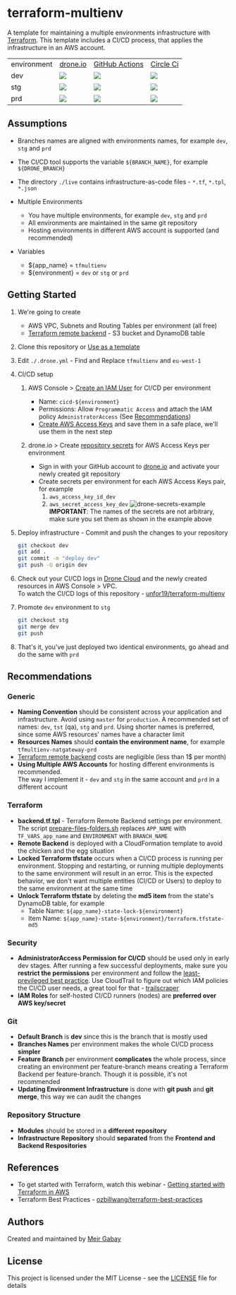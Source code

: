 # terraform-multienv

A template for maintaining a multiple environments infrastructure with [Terraform](https://www.terraform.io/). This template includes a CI/CD process, that applies the infrastructure in an AWS account.

<table>
   <tr>
      <td>environment</td>
      <td><a href="https://github.com/unfor19/terraform-multienv/blob/dev/.drone.yml">drone.io</a></td>
      <td><a href="https://github.com/unfor19/terraform-multienv/blob/dev/.github/workflows/pipeline.yml">GitHub Actions</a></td>
      <td><a href="https://github.com/unfor19/terraform-multienv/blob/dev/.circleci/config.yml">Circle Ci</a></td>
   </tr>
   <tr>
      <td>dev</td>
      <td><a href="https://cloud.drone.io/unfor19/terraform-multienv"><img src="https://cloud.drone.io/api/badges/unfor19/terraform-multienv/status.svg?ref=refs/heads/dev" /></a></td>
      <td><a href="https://github.com/unfor19/terraform-multienv/actions?query=workflow%3Apipeline"><img src="https://github.com/unfor19/terraform-multienv/workflows/pipeline/badge.svg?branch=dev" /></a></td>
      <td><a href="https://app.circleci.com/pipelines/github/unfor19/terraform-multienv?branch=dev"><img src="https://circleci.com/gh/unfor19/terraform-multienv/tree/dev.svg?style=svg" /></a></td>
   </tr>
   <tr>
      <td>stg</td>
      <td><a href="https://cloud.drone.io/unfor19/terraform-multienv"><img src="https://cloud.drone.io/api/badges/unfor19/terraform-multienv/status.svg?ref=refs/heads/stg" /></a></td>
      <td><a href="https://github.com/unfor19/terraform-multienv/actions?query=workflow%3Apipeline"><img src="https://github.com/unfor19/terraform-multienv/workflows/pipeline/badge.svg?branch=stg" /></a></td>    
      <td><a href="https://app.circleci.com/pipelines/github/unfor19/terraform-multienv?branch=stg"><img src="https://circleci.com/gh/unfor19/terraform-multienv/tree/stg.svg?style=svg" /></a></td>        
   </tr>
   <tr>
      <td>prd</td>
      <td><a href="https://cloud.drone.io/unfor19/terraform-multienv"><img src="https://cloud.drone.io/api/badges/unfor19/terraform-multienv/status.svg?ref=refs/heads/prd" /></a></td>
      <td><a href="https://github.com/unfor19/terraform-multienv/actions?query=workflow%3Apipeline"><img src="https://github.com/unfor19/terraform-multienv/workflows/pipeline/badge.svg?branch=prd" /></a></td>
      <td><a href="https://app.circleci.com/pipelines/github/unfor19/terraform-multienv?branch=prd"><img src="https://circleci.com/gh/unfor19/terraform-multienv/tree/prd.svg?style=svg" /></a></td>      
   </tr>
</table>

## Assumptions

- Branches names are aligned with environments names, for example `dev`, `stg` and `prd`
- The CI/CD tool supports the variable `${BRANCH_NAME}`, for example `${DRONE_BRANCH}`
- The directory `./live` contains infrastructure-as-code files - `*.tf`, `*.tpl`, `*.json`

- Multiple Environments

  - You have multiple environments, for example `dev`, `stg` and `prd`
  - All environments are maintained in the same git repository
  - Hosting environments in different AWS account is supported (and recommended)

- Variables

  - \${app_name} = `tfmultienv`
  - \${environment} = `dev` or `stg` or `prd`

## Getting Started

1. We're going to create
   - AWS VPC, Subnets and Routing Tables per environment (all free)
   - [Terraform remote backend](https://www.terraform.io/docs/backends/types/s3.html) - S3 bucket and DynamoDB table
1. Clone this repository or [Use as a template](https://github.com/unfor19/terraform-multienv/generate)
1. Edit `./.drone.yml` - Find and Replace `tfmultienv` and `eu-west-1`
1. CI/CD setup

   1. AWS Console > [Create an IAM User](https://docs.aws.amazon.com/IAM/latest/UserGuide/id_users_create.html#id_users_create_console) for CI/CD per environment
      - Name: `cicd-${environment}`
      - Permissions: Allow `Programmatic Access` and attach the IAM policy `AdministratorAccess` (See [Recommendations](https://github.com/unfor19/terraform-multienv#security))
      - [Create AWS Access Keys](https://docs.aws.amazon.com/IAM/latest/UserGuide/id_credentials_access-keys.html#Using_CreateAccessKey) and save them in a safe place, we'll use them in the next step
   1. drone.io > Create [repository secrets](https://docs.drone.io/secret/repository/) for AWS Access Keys per environment

      - Sign in with your GitHub account to [drone.io](https://cloud.drone.io/login) and activate your newly created git repository
      - Create secrets per environment for each AWS Access Keys pair, for example
        1. `aws_access_key_id_dev`
        1. `aws_secret_access_key_dev`
           ![drone-secrets-example](https://unfor19-tfmultienv.s3-eu-west-1.amazonaws.com/assets/drone-secrets-example.png)
           <br>**IMPORTANT**: The names of the secrets are not arbitrary, make sure you set them as shown in the example above

1. Deploy infrastructure - Commit and push the changes to your repository

   ```bash
   git checkout dev
   git add .
   git commit -m "deploy dev"
   git push -U origin dev
   ```

1. Check out your CI/CD logs in [Drone Cloud](https://cloud.drone.io) and the newly created resources in AWS Console > VPC.<br>To watch the CI/CD logs of this repository - [unfor19/terraform-multienv](https://cloud.drone.io/unfor19/terraform-multienv/9/1/2)

1. Promote `dev` environment to `stg`

   ```bash
   git checkout stg
   git merge dev
   git push
   ```

1. That's it, you've just deployed two identical environments, go ahead and do the same with `prd`

## Recommendations

### Generic

- **Naming Convention** should be consistent across your application and infrastructure. Avoid using `master` for `production`. A recommended set of names: `dev`, `tst` (qa), `stg` and `prd`. Using shorter names is preferred, since some AWS resources' names have a character limit
- **Resources Names** should **contain the environment name**, for example `tfmultienv-natgateway-prd`
- [Terraform remote backend](https://www.terraform.io/docs/backends/types/s3.html) costs are negligible (less than 1\$ per month)
- **Using Multiple AWS Accounts** for hosting different environments is recommended.<br>The way I implement it - `dev` and `stg` in the same account and `prd` in a different account

### Terraform

- **backend.tf.tpl** - Terraform Remote Backend settings per environment. The script [prepare-files-folders.sh](./scripts/prepare-files-folders.sh) replaces `APP_NAME` with `TF_VARS_app_name` and `ENVIRONMENT` with `BRANCH_NAME`
- **Remote Backend** is deployed with a CloudFormation template to avoid the chicken and the egg situation
- **Locked Terraform tfstate** occurs when a CI/CD process is running per environment. Stopping and restarting, or running multiple deployments to the same environment will result in an error. This is the expected behavior, we don't want multiple entities (CI/CD or Users) to deploy to the same environment at the same time
- **Unlock Terraform tfstate** by deleting the **md5 item** from the state's DynamoDB table, for example
  - Table Name: `${app_name}-state-lock-${environment}`
  - Item Name: `${app_name}-state-${environment}/terraform.tfstate-md5`

### Security

- **AdministratorAccess Permission for CI/CD** should be used only in early dev stages. After running a few successful deployments, make sure you **restrict the permissions** per environment and follow the [least-previleged best practice](https://docs.aws.amazon.com/IAM/latest/UserGuide/best-practices.html#grant-least-privilege). Use CloudTrail to figure out which IAM policies the CI/CD user needs, a great tool for that - [trailscraper](https://github.com/flosell/trailscraper)
- **IAM Roles** for self-hosted CI/CD runners (nodes) are **preferred over AWS key/secret**

### Git

- **Default Branch** is **dev** since this is the branch that is mostly used
- **Branches Names** per environment makes the whole CI/CD process **simpler**
- **Feature Branch** per environment **complicates** the whole process, since creating an environment per feature-branch means creating a Terraform Backend per feature-branch. Though it is possible, it's not recommended
- **Updating Environment Infrastructure** is done with **git push** and **git merge**, this way we can audit the changes

### Repository Structure

- **Modules** should be stored in a **different repository**
- **Infrastructure Repository** should **separated** from the **Frontend and Backend Respositories**

## References

- To get started with Terraform, watch this webinar - [Getting started with Terraform in AWS
  ](https://www.youtube.com/watch?v=cBDmoC7QonA)
- Terraform Best Practices - [ozbillwang/terraform-best-practices](https://github.com/ozbillwang/terraform-best-practices)

## Authors

Created and maintained by [Meir Gabay](https://github.com/unfor19)

## License

This project is licensed under the MIT License - see the [LICENSE](https://github.com/unfor19/terraform-multienv/blob/master/LICENSE) file for details
